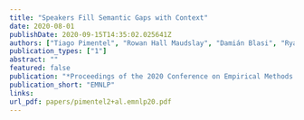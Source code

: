 ```yaml
---
title: "Speakers Fill Semantic Gaps with Context"
date: 2020-08-01
publishDate: 2020-09-15T14:35:02.025641Z
authors: ["Tiago Pimentel", "Rowan Hall Maudslay", "Damián Blasi", "Ryan Cotterell"]
publication_types: ["1"]
abstract: ""
featured: false
publication: "*Proceedings of the 2020 Conference on Empirical Methods in Natural Language Processing and the 9th International Joint Conference on Natural Language Processing*"
publication_short: "EMNLP"
links:
url_pdf: papers/pimentel2+al.emnlp20.pdf
---
```


